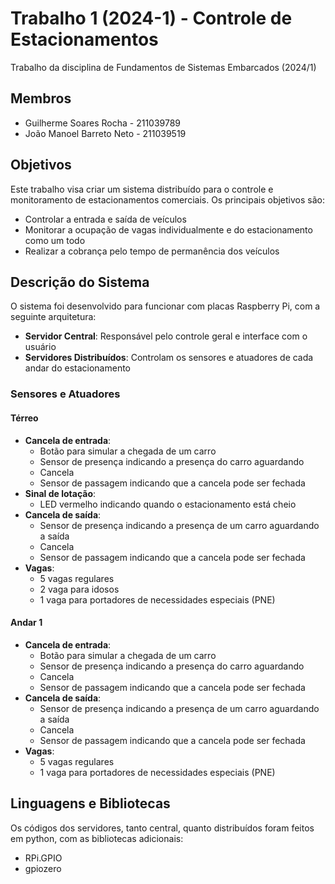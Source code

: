 
# Trabalho 1 (2024-1) - Controle de Estacionamentos

Trabalho da disciplina de Fundamentos de Sistemas Embarcados (2024/1)

## Membros

- Guilherme Soares Rocha - 211039789
- João Manoel Barreto Neto - 211039519

## Objetivos

Este trabalho visa criar um sistema distribuído para o controle e monitoramento de estacionamentos comerciais. Os principais objetivos são:

- Controlar a entrada e saída de veículos
- Monitorar a ocupação de vagas individualmente e do estacionamento como um todo
- Realizar a cobrança pelo tempo de permanência dos veículos

## Descrição do Sistema

O sistema foi desenvolvido para funcionar com placas Raspberry Pi, com a seguinte arquitetura:

- **Servidor Central**: Responsável pelo controle geral e interface com o usuário
- **Servidores Distribuídos**: Controlam os sensores e atuadores de cada andar do estacionamento

### Sensores e Atuadores

#### Térreo

- **Cancela de entrada**:
  - Botão para simular a chegada de um carro
  - Sensor de presença indicando a presença do carro aguardando
  - Cancela
  - Sensor de passagem indicando que a cancela pode ser fechada
- **Sinal de lotação**:
  - LED vermelho indicando quando o estacionamento está cheio
- **Cancela de saída**:
  - Sensor de presença indicando a presença de um carro aguardando a saída
  - Cancela
  - Sensor de passagem indicando que a cancela pode ser fechada
- **Vagas**:
  - 5 vagas regulares
  - 2 vaga para idosos
  - 1 vaga para portadores de necessidades especiais (PNE)

#### Andar 1

- **Cancela de entrada**:
  - Botão para simular a chegada de um carro
  - Sensor de presença indicando a presença do carro aguardando
  - Cancela
  - Sensor de passagem indicando que a cancela pode ser fechada
- **Cancela de saída**:
  - Sensor de presença indicando a presença de um carro aguardando a saída
  - Cancela
  - Sensor de passagem indicando que a cancela pode ser fechada
- **Vagas**:
  - 5 vagas regulares
  - 1 vaga para portadores de necessidades especiais (PNE)

## Linguagens e Bibliotecas

Os códigos dos servidores, tanto central, quanto distribuídos foram feitos em python, com as bibliotecas adicionais:
- RPi.GPIO
- gpiozero
